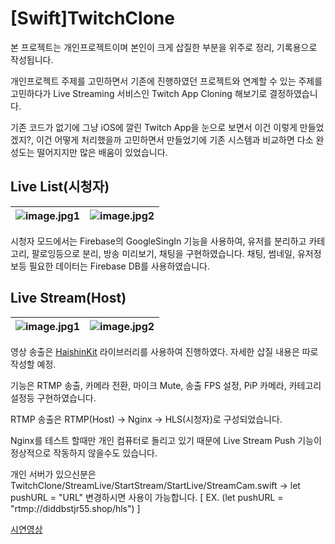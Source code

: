 # [Swift]TwitchClone

본 프로젝트는 개인프로젝트이며 본인이 크게 삽질한 부분을 위주로 정리, 기록용으로 작성됩니다.

개인프로젝트 주제를 고민하면서 기존에 진행하였던 프로젝트와 연계할 수 있는 주제를 고민하다가 Live Streaming 서비스인 Twitch App Cloning 해보기로 결정하였습니다.

기존 코드가 없기에 그냥 iOS에 깔린 Twitch App을 눈으로 보면서 이건 이렇게 만들었겠지?, 이건 어떻게 처리했을까 고민하면서 만들었기에 기존 시스템과 비교하면 다소 완성도는 떨어지지만 많은 배움이 있었습니다.

## Live List(시청자)

![image.jpg1](https://velog.velcdn.com/images/diddbstjr55/post/9777127e-1320-49db-8e5d-d97eb05b10eb/image.PNG) |![image.jpg2](https://velog.velcdn.com/images/diddbstjr55/post/ce44f7ef-64f4-4fb6-b5ba-1411ed5f93e9/image.PNG)
--- | --- |

시청자 모드에서는 Firebase의 GoogleSingIn 기능을 사용하여, 유저를 분리하고  카테고리, 팔로잉등으로 분리, 방송 미리보기, 채팅을 구현하였습니다.
채팅, 썸네일, 유저정보등 필요한 데이터는 Firebase DB를 사용하였습니다.


## Live Stream(Host)
![image.jpg1](https://velog.velcdn.com/images/diddbstjr55/post/e269d105-8427-4158-9130-bd74e6e1415a/image.PNG) |![image.jpg2](https://velog.velcdn.com/images/diddbstjr55/post/db04aee0-6072-48ca-9113-7e39ee0f7609/image.PNG)
--- | --- | 

영상 송출은 <a href='https://github.com/shogo4405/HaishinKit.swift.git' target='_blank'>HaishinKit</a> 라이브러리를 사용하여 진행하였다.
자세한 삽질 내용은 따로 작성할 예정.

기능은 RTMP 송출, 카메라 전환, 마이크 Mute, 송출 FPS 설정, PiP 카메라, 카테고리 설정등 구현하였습니다.

RTMP 송출은 RTMP(Host) -> Nginx -> HLS(시청자)로 구성되었습니다.

Nginx를 테스트 할때만 개인 컴퓨터로 돌리고 있기 때문에 Live Stream Push 기능이 정상적으로 작동하지 않을수도 있습니다.

개인 서버가 있으신분은 TwitchClone/StreamLive/StartStream/StartLive/StreamCam.swift -> let pushURL = "URL" 변경하시면 사용이 가능합니다.
[ EX. (let pushURL = "rtmp://diddbstjr55.shop/hls") ]






<a href='https://youtu.be/nMAJOGl9hnk?si=VhaxuF3HMdXN9egO'>시연영상</a>
